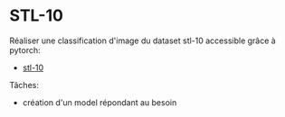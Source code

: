 # STL-10

Réaliser une classification d'image du dataset stl-10 accessible grâce à pytorch:
- [stl-10](https://pytorch.org/docs/stable/torchvision/datasets.html)

Tâches:
- création d'un model répondant au besoin
